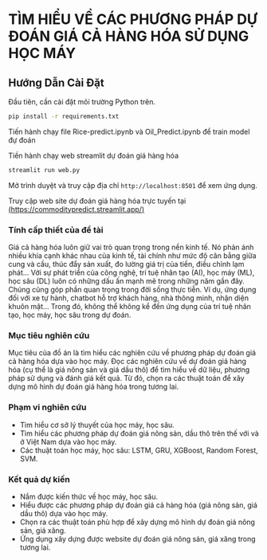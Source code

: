 # TÌM HIỂU VỀ CÁC PHƯƠNG PHÁP DỰ ĐOÁN GIÁ CẢ HÀNG HÓA SỬ DỤNG HỌC MÁY


## Hướng Dẫn Cài Đặt

Đầu tiên, cần cài đặt môi trường Python trên.

```bash
pip install -r requirements.txt
```
Tiến hành chạy file Rice-predict.ipynb và Oil_Predict.ipynb để train model đự đoán


Tiền hành chạy web streamlit dự đoán giá hàng hóa

 ```bash
streamlit run web.py
```
Mở trình duyệt và truy cập địa chỉ `http://localhost:8501` để xem ứng dụng.

Truy cập web site dự đoán giá hàng hóa trực tuyến tại [(https://commoditypredict.streamlit.app/)](https://commoditypredict.streamlit.app/) 



### Tính cấp thiết của đề tài
Giá cả hàng hóa luôn giữ vai trò quan trọng trong nền kinh tế. Nó phản ánh nhiều khía cạnh khác nhau của kinh tế, tài chính như mức độ cân bằng giữa cung và cầu, thúc đẩy sản xuất, đo lường giá trị của tiền, điều chỉnh lạm phát…
Với sự phát triển của công nghệ, trí tuệ nhân tạo (AI), học máy (ML), học sâu (DL) luôn có những dấu ấn mạnh mẽ trong những năm gần đây. Chúng cũng góp phần quan trọng trong đời sống thực tiễn. Ví dụ, ứng dụng đối với xe tự hành, chatbot hỗ trợ khách hàng, nhà thông minh, nhận diện khuôn mặt… Trong đó, không thể không kể đến ứng dụng của trí tuệ nhân tạo, học máy, học sâu trong dự đoán.
### Mục tiêu nghiên cứu
Mục tiêu của đồ án là tìm hiểu các nghiên cứu về phương pháp dự đoán giá cả hàng hóa dựa vào học máy. 
Đọc các nghiên cứu về dự đoán giá hàng hóa (cụ thể là giá nông sản và giá dầu thô) để tìm hiểu về dữ liệu, phương pháp sử dụng và đánh giá kết quả. Từ đó, chọn ra các thuật toán để xây dựng mô hình dự đoán giá hàng hóa trong tương lai.
### Phạm vi nghiên cứu
-	Tìm hiểu cơ sở lý thuyết của học máy, học sâu.
-	Tìm hiểu các phương pháp dự đoán giá nông sản, dầu thô trên thế với và ở Việt Nam dựa vào học máy.
-	Các thuật toán học máy, học sâu: LSTM, GRU, XGBoost, Random Forest, SVM.
### Kết quả dự kiến
-	Nắm được kiến thức về học máy, học sâu.
-	Hiểu được các phương pháp dự đoán giá cả hàng hóa (giá nông sản, giá dầu thô) dựa vào học máy.
-	Chọn ra các thuật toán phù hợp để xây dựng mô hình dự đoán giá nông sản, giá xăng.
-	Ứng dụng xây dựng được website dự đoán giá nông sản, giá xăng trong tương lai.



